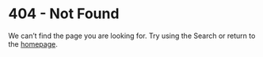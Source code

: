 # 404 - Not Found

We can’t find the page you are looking for. Try using the Search or return to the [homepage](index.md).